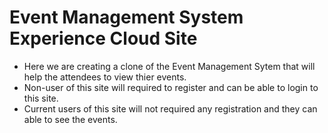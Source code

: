 # Event Management System Experience Cloud Site

- Here we are creating a clone of the Event Management Sytem that will help the attendees to view thier events.
- Non-user of this site will required to register and can be able to  login to this site.
- Current users of this site will not required any registration and they can able to see the events.

## 

